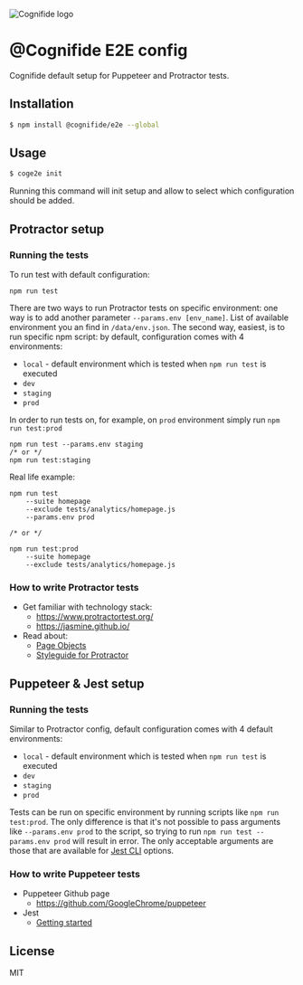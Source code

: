 ![Cognifide logo](https://assets.cognifide.com/github/cognifide-logo.png)

# @Cognifide E2E config
Cognifide default setup for Puppeteer and Protractor tests.

## Installation

```bash
$ npm install @cognifide/e2e --global
```

## Usage

```bash
$ coge2e init
```
Running this command will init setup and allow to select which configuration should be added.

## Protractor setup
### Running the tests
To run test with default configuration:
```
npm run test
```
There are two ways to run Protractor tests on specific environment: one way is to add another parameter  `--params.env [env_name]`. List of available environment you an find in `/data/env.json`. The second way, easiest, is to run specific npm script: by default, configuration comes with 4 environments:
- `local` - default environment which is tested when `npm run test` is executed
- `dev`
- `staging`
- `prod`

In order to run tests on, for example, on `prod` environment simply run `npm run test:prod`
```
npm run test --params.env staging
/* or */
npm run test:staging
```
Real life example:
```
npm run test
    --suite homepage
    --exclude tests/analytics/homepage.js
    --params.env prod

/* or */

npm run test:prod
    --suite homepage
    --exclude tests/analytics/homepage.js

```

### How to write Protractor tests
* Get familiar with technology stack:
    * https://www.protractortest.org/
    * https://jasmine.github.io/
* Read about:
    * [Page Objects](https://www.protractortest.org/#/page-objects)
    * [Styleguide for Protractor](https://github.com/CarmenPopoviciu/protractor-styleguide)

## Puppeteer & Jest setup
### Running the tests

Similar to Protractor config, default configuration comes with 4 default environments:
- `local` - default environment which is tested when `npm run test` is executed
- `dev`
- `staging`
- `prod`

Tests can be run on specific environment by running scripts like `npm run test:prod`. The only difference is that it's not possible to pass arguments like `--params.env prod` to the script, so trying to run `npm run test --params.env prod` will result in error. The only acceptable arguments are those that are available for [Jest CLI](https://jestjs.io/docs/en/cli) options.

### How to write Puppeteer tests
* Puppeteer Github page
    * https://github.com/GoogleChrome/puppeteer
* Jest
    * [Getting started](https://jestjs.io/docs/en/getting-started)

## License
MIT
